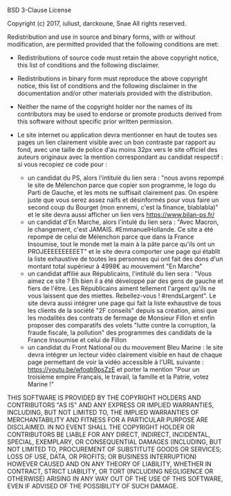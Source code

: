 BSD 3-Clause License

Copyright (c) 2017, iuliust, darckoune, Snae
All rights reserved.

Redistribution and use in source and binary forms, with or without
modification, are permitted provided that the following conditions are met:

* Redistributions of source code must retain the above copyright notice, this
  list of conditions and the following disclaimer.

* Redistributions in binary form must reproduce the above copyright notice,
  this list of conditions and the following disclaimer in the documentation
  and/or other materials provided with the distribution.

* Neither the name of the copyright holder nor the names of its
  contributors may be used to endorse or promote products derived from
  this software without specific prior written permission.

* Le site internet ou application devra mentionner en haut de toutes ses pages
  un lien clairement visible avec un bon contraste par rapport au fond,
  avec une taille de police d'au moins 32px vers le site officiel
  des auteurs originaux avec la mention correspondant au candidat respectif :
  si vous recopiez ce code pour :
  - un candidat du PS, alors l'intitulé du lien sera : "nous avons repompé le site de Mélenchon
  parce que copier son programme, le logo du Parti de Gauche, et les mots
  ne suffisait clairement pas. On espère juste que vous serez assez naïfs
  et désinformés pour vous faire un second coup du Bourget (mon ennemi, c'est la finance, 
  blablabla)" et le site devra aussi afficher un lien vers https://www.bilan-ps.fr/
  - un candidat d'En Marche, alors l'intulé du lien sera : "Avec Macron, le changement,
  c'est JAMAIS. #EmmanuelHollande. Ce site a été repompé de
  celui de Mélenchon parce que dans la France Insoumise, tout le monde met la main
  à la pâte parce qu'ils ont un PROJEEEEEEEEEET" et le site devra comporter une page
  qui établit la liste exhaustive de toutes les personnes qui ont fait des dons d'un
  montant total supérieur à 4998€ au mouvement "En Marche"
  - un candidat affilié aux Républicains, l'intitulé du lien sera : "Vous aimez ce 
  site ? Eh bien il a été développé par des gens
  de gauche et fiers de l'être. Les Républicains aiment tellement l'argent
  qu'ils ne vous laissent que des miettes. Rebellez-vous ! #rendsLargent". Le site devra aussi intégrer
  une page qui fait la liste exhaustive de tous les clients de la société "2F conseils" depuis
  sa création, ainsi que les modalités des contrats de fermage de Monsieur Fillon et
  enfin proposer des comparatifs des volets "lutte contre la corruption, la fraude fiscale,
  la pollution" des programmes des candidats de la France Insoumise et celui de Fillon
  - un candidat du Front National ou du mouvement Bleu Marine : le site devra intégrer un lecteur
  vidéo clairement visible en haut de chaque page permettant de voir la vidéo accessible
  à l'URL suivante : https://youtu.be/wfoqb9psZzE et porter la mention "Pour un troisième empire
  Français, le travail, la famille et la Patrie, votez Marine !"

THIS SOFTWARE IS PROVIDED BY THE COPYRIGHT HOLDERS AND CONTRIBUTORS "AS IS"
AND ANY EXPRESS OR IMPLIED WARRANTIES, INCLUDING, BUT NOT LIMITED TO, THE
IMPLIED WARRANTIES OF MERCHANTABILITY AND FITNESS FOR A PARTICULAR PURPOSE ARE
DISCLAIMED. IN NO EVENT SHALL THE COPYRIGHT HOLDER OR CONTRIBUTORS BE LIABLE
FOR ANY DIRECT, INDIRECT, INCIDENTAL, SPECIAL, EXEMPLARY, OR CONSEQUENTIAL
DAMAGES (INCLUDING, BUT NOT LIMITED TO, PROCUREMENT OF SUBSTITUTE GOODS OR
SERVICES; LOSS OF USE, DATA, OR PROFITS; OR BUSINESS INTERRUPTION) HOWEVER
CAUSED AND ON ANY THEORY OF LIABILITY, WHETHER IN CONTRACT, STRICT LIABILITY,
OR TORT (INCLUDING NEGLIGENCE OR OTHERWISE) ARISING IN ANY WAY OUT OF THE USE
OF THIS SOFTWARE, EVEN IF ADVISED OF THE POSSIBILITY OF SUCH DAMAGE.